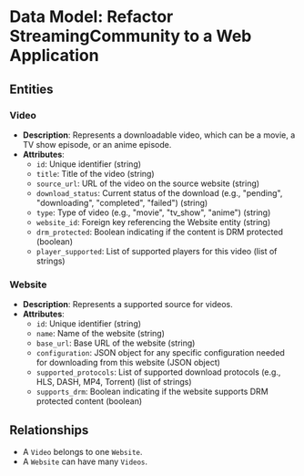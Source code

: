 # Data Model: Refactor StreamingCommunity to a Web Application

## Entities

### Video
- **Description**: Represents a downloadable video, which can be a movie, a TV show episode, or an anime episode.
- **Attributes**:
    - `id`: Unique identifier (string)
    - `title`: Title of the video (string)
    - `source_url`: URL of the video on the source website (string)
    - `download_status`: Current status of the download (e.g., "pending", "downloading", "completed", "failed") (string)
    - `type`: Type of video (e.g., "movie", "tv_show", "anime") (string)
    - `website_id`: Foreign key referencing the Website entity (string)
    - `drm_protected`: Boolean indicating if the content is DRM protected (boolean)
    - `player_supported`: List of supported players for this video (list of strings)

### Website
- **Description**: Represents a supported source for videos.
- **Attributes**:
    - `id`: Unique identifier (string)
    - `name`: Name of the website (string)
    - `base_url`: Base URL of the website (string)
    - `configuration`: JSON object for any specific configuration needed for downloading from this website (JSON object)
    - `supported_protocols`: List of supported download protocols (e.g., HLS, DASH, MP4, Torrent) (list of strings)
    - `supports_drm`: Boolean indicating if the website supports DRM protected content (boolean)

## Relationships
- A `Video` belongs to one `Website`.
- A `Website` can have many `Videos`.
